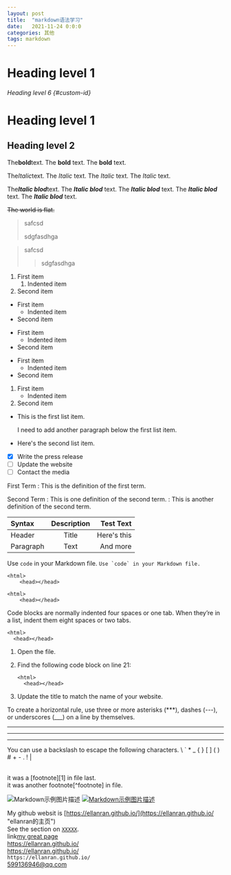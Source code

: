 ```yaml
---
layout: post
title:  "markdown语法学习"
date:   2021-11-24 0:0:0
categories: 其他
tags: markdown
---
```


# Heading level 1
###### Heading level 6 {#custom-id}

Heading level 1	
===============

Heading level 2 
---------------

The**bold**text. 
The **bold** text. 
The __bold__ text.
<br>

The*Italic*text. 
The *Italic* text. 
The _Italic_ text. 
The <em>Italic</em> text. 
<br>

The***Italic blod***text. 
The ***Italic blod*** text. 
The ___Italic blod___ text. 
The __*Italic blod*__ text. 
The **_Italic blod_** text. 

~~The world is flat.~~

> safcsd
> 
> sdgfasdhga

> safcsd
> 
>> sdgfasdhga

1. First item
    1. Indented item
2. Second item

- First item
    - Indented item
- Second item

* First item
    * Indented item
* Second item

+ First item
    + Indented item
+ Second item

1. First item
    - Indented item
2. Second item

* This is the first list item.

    I need to add another paragraph below the first list item.

* Here's the second list item.

- [x] Write the press release
- [ ] Update the website
- [ ] Contact the media

First Term
: This is the definition of the first term.

Second Term
: This is one definition of the second term.
: This is another definition of the second term.

| Syntax | Description | Test Text |
| :--- | :----: | ---: |
| Header | Title | Here's this |
| Paragraph | Text | And more |

Use `code` in your Markdown file.
``Use `code` in your Markdown file.``
<br>
```
<html>
    <head></head>
```
~~~
<html>
    <head></head>
~~~
Code blocks are normally indented four spaces or one tab. When they’re in a list, indent them eight spaces or two tabs.

    <html>
      <head></head>

1.  Open the file.
2.  Find the following code block on line 21:

        <html>
          <head></head>

3.  Update the title to match the name of your website.

To create a horizontal rule, use three or more asterisks (***), dashes (---), or underscores (___) on a line by themselves.

***

---

___

You can use a backslash to escape the following characters.
\\  \`  \*  \_  \{ \}  \[ \]  \( \)  \#  \+  \-  \.  \!  \|

<br>
it was a [footnote][1] in file last.
<br>
it was another footnote[^footnote] in file.
<br>

![Markdown示例图片描述](https://ellanran.github.io/img/markdowneg.png "示例图片")
[![Markdown示例图片描述](https://ellanran.github.io/img/markdowneg.png "示例图片")](https://www.exzample.com/)

My github websit is [https://ellanran.github.io/](https://ellanran.github.io/ "ellanran的主页")
<br>
See the section on [`XXXXX`](#custom-id).
<br>
link[my great page](https://www.example.com/my%20great%20page)
<br>
<https://ellanran.github.io/>
<br>
https://ellanran.github.io/
<br>
`https://ellanran.github.io/`
<br>
<599136946@qq.com>


[1]: <https://www.example.com/> "footnote"
[^footnote]: 脚注：巴拉巴拉
